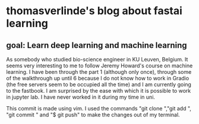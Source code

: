 # thomasverlinde's blog about fastai learning
## goal: Learn deep learning and machine learning
As somebody who studied bio-science engineer in KU Leuven, Belgium. It seems very interesting to me to follow Jeremy Howard's course on machine learning. I have been through the part 1 (although only once), through some of the walkthrough up until 6 because I do not know how to work in Gradio (the free servers seem to be occupied all the time) and I am currently going to the fastbook. I am surprised by the ease with which it is possible to work in jupyter lab. I have never worked in it during my time in uni. 

This commit is made using vim. I used the commands "git clone <file>","git add <file>", "git commit <file>" and "$ <repository> git push" to make the changes out of my terminal.
